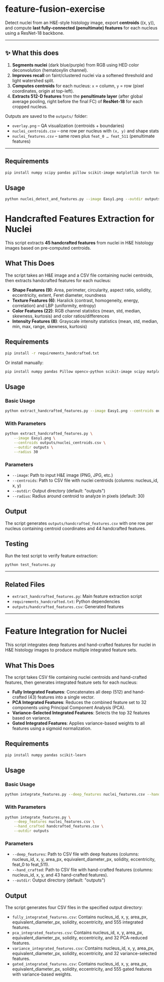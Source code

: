 # feature-fusion-exercise

Detect nuclei from an H&E-style histology image, export **centroids** \((x, y)\), and compute **last fully-connected (penultimate) features** for each nucleus using a ResNet-18 backbone.

---

## ✨ What this does

1. **Segments nuclei** (dark blue/purple) from RGB using HED color deconvolution (hematoxylin channel).  
2. **Improves recall** on faint/clustered nuclei via a softened threshold and light watershed split.  
3. **Computes centroids** for each nucleus: `x` = column, `y` = row (pixel coordinates, origin at top-left).  
4. **Extracts 512-D features** from the **penultimate layer** (after global average pooling, right before the final FC) of **ResNet-18** for each cropped nucleus.

Outputs are saved to the `outputs/` folder:
- `overlay.png` – QA visualization (centroids + boundaries)  
- `nuclei_centroids.csv` – one row per nucleus with `(x, y)` and shape stats  
- `nuclei_features.csv` – same rows plus `feat_0 … feat_511` (penultimate features)

---

## Requirements
```bash
pip install numpy scipy pandas pillow scikit-image matplotlib torch torchvision
```

## Usage

```bash
python nuclei_detect_and_features.py --image Easy1.png --outdir outputs
```


# Handcrafted Features Extraction for Nuclei

This script extracts **45 handcrafted features** from nuclei in H\&E histology images based on pre-computed centroids.

## What This Does

The script takes an H\&E image and a CSV file containing nuclei centroids, then extracts handcrafted features for each nucleus:

* **Shape Features (9)**: Area, perimeter, circularity, aspect ratio, solidity, eccentricity, extent, Feret diameter, roundness
* **Texture Features (6)**: Haralick (contrast, homogeneity, energy, correlation) and LBP (uniformity, entropy)
* **Color Features (22)**: RGB channel statistics (mean, std, median, skewness, kurtosis) and color ratios/differences
* **Intensity Features (8)**: Grayscale intensity statistics (mean, std, median, min, max, range, skewness, kurtosis)

##  Requirements

```bash
pip install -r requirements_handcrafted.txt
```

Or install manually:

```bash
pip install numpy pandas Pillow opencv-python scikit-image scipy matplotlib
```

##  Usage

### Basic Usage

```bash
python extract_handcrafted_features.py --image Easy1.png --centroids outputs/nuclei_centroids.csv --outdir outputs
```

### With Parameters

```bash
python extract_handcrafted_features.py \
    --image Easy1.png \
    --centroids outputs/nuclei_centroids.csv \
    --outdir outputs \
    --radius 30
```

### Parameters

* `--image`: Path to input H\&E image (PNG, JPG, etc.)
* `--centroids`: Path to CSV file with nuclei centroids (columns: nucleus\_id, x, y)
* `--outdir`: Output directory (default: "outputs")
* `--radius`: Radius around centroid to analyze in pixels (default: 30)

##  Output

The script generates `outputs/handcrafted_features.csv` with one row per nucleus containing centroid coordinates and 44 handcrafted features.

##  Testing

Run the test script to verify feature extraction:

```bash
python test_features.py
```

---

##  Related Files

* `extract_handcrafted_features.py`: Main feature extraction script
* `requirements_handcrafted.txt`: Python dependencies
* `outputs/handcrafted_features.csv`: Generated features

---

# Feature Integration for Nuclei 
This script integrates deep features and hand-crafted features for nuclei in H&E histology images to produce multiple integrated feature sets.

## What This Does
The script takes CSV file containing nuclei centroids and hand-crafted features, then generates integrated feature sets for each nucleus:

* **Fully Integrated Features**: Concatenates all deep (512) and hand-crafted (43) features into a single vector.
* **PCA Integrated Features**: Reduces the combined feature set to 32 components using Principal Component Analysis (PCA).
* **Variance-Selected Integrated Features**: Selects the top 32 features based on variance.
* **Gated Integrated Features**: Applies variance-based weights to all features using a sigmoid normalization.
##  Requirements

```bash
pip install numpy pandas scikit-learn
```
##  Usage

### Basic Usage

```bash
python integrate_features.py --deep_features nuclei_features.csv --hand_crafted handcrafted_features.csv --outdir outputs
```
### With Parameters

```bash
python integrate_features.py \
    --deep_features nuclei_features.csv \
    --hand_crafted handcrafted_features.csv \
    --outdir outputs
```

### Parameters

* `--deep_features`: Path to CSV file with deep features (columns: nucleus_id, x, y, area_px, equivalent_diameter_px, solidity, eccentricity, feat_0 to feat_511).
* `--hand_crafted`: Path to CSV file with hand-crafted features (columns: nucleus_id, x, y, and 43 hand-crafted features).
* `--outdir`: Output directory (default: "outputs")


##  Output

The script generates four CSV files in the specified output directory:

* `fully_integrated_features.csv`: Contains nucleus_id, x, y, area_px, equivalent_diameter_px, solidity, eccentricity, and 555 integrated features.
* `pca_integrated_features.csv`: Contains nucleus_id, x, y, area_px, equivalent_diameter_px, solidity, eccentricity, and 32 PCA-reduced features.
* `variance_integrated_features.csv`: Contains nucleus_id, x, y, area_px, equivalent_diameter_px, solidity, eccentricity, and 32 variance-selected features.
* `gated_integrated_features.csv`: Contains nucleus_id, x, y, area_px, equivalent_diameter_px, solidity, eccentricity, and 555 gated features with variance-based weights.
